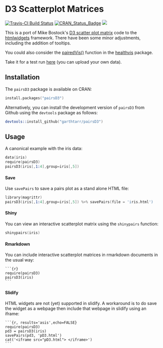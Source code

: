 # D3 Scatterplot Matrices

[![Travis-CI Build Status](https://travis-ci.org/garthtarr/pairsD3.svg?branch=master)](https://travis-ci.org/garthtarr/pairsD3) [![CRAN_Status_Badge](http://www.r-pkg.org/badges/version/pairsD3)](http://cran.r-project.org/package=pairsD3) [![](http://cranlogs.r-pkg.org/badges/pairsD3)](http://cran.rstudio.com/web/packages/pairsD3/index.html)

This is a port of Mike Bostock's [D3 scatter plot matrix](http://bl.ocks.org/mbostock/4063663) code to the [htmlwidgets](https://github.com/ramnathv/htmlwidgets) framework.  There have been some minor adjustments, including the addition of tooltips.

You could also consider the [pairedVis()](https://healthvis.wordpress.com/2013/04/05/pairedvis/) function in the [healthvis](https://healthvis.wordpress.com/) package.

Take it for a test run [here](http://garthtarr.com/apps/pairsD3/) (you can upload your own data).

## Installation

The `pairsD3` package is available on CRAN:

```s
install.packages("pairsD3")
```

Alternatively, you can install the development version of `pairsD3` from Github using the `devtools` package as follows:

```s
devtools::install_github("garthtarr/pairsD3")
```

## Usage

A canonical example with the iris data:

```s
data(iris)
require(pairsD3)
pairsD3(iris[,1:4],group=iris[,5])
```

#### Save

Use `savePairs` to save a pairs plot as a stand alone HTML file:

```s
library(magrittr)
pairsD3(iris[,1:4],group=iris[,5]) %>% savePairs(file = 'iris.html')
```

#### Shiny

You can view an interactive scatterplot matrix using the `shinypairs` function:

```s
shinypairs(iris)
```

#### Rmarkdown

You can include interactive scatterplot matrices in rmarkdown documents in the usual way:

    ```{r}
    require(pairsD3)
    pairsD3(iris)
    ```

#### Slidify

HTML widgets are not (yet) supported in slidify.  A workaround is to do save the widget as a webpage then include that webpage in slidify using an iframe:


    ```{r, results='asis',echo=FALSE}
    require(pairsD3)
    pd3 = pairsD3(iris)
    savePairs(pd3, 'pD3.html')
    cat('<iframe src="pD3.html"> </iframe>')
    ```


